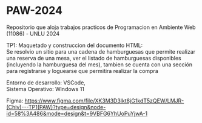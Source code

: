 # PAW-2024
Repositorio que aloja trabajos practicos de Programacion en Ambiente Web (11086) - UNLU 2024

TP1: Maquetado y construccion del documento HTML: <br>
Se resolvio un sitio para una cadena de hamburguesas que permite
realizar una reserva de una mesa, ver el listado de hamburguesas 
disponibles (incluyendo la hamburguesa del mes), tambien se cuenta
con una sección para registrarse y loguearse que permitira realizar
la compra

Entorno de desarrollo: VSCode, <br>
Sistema Operativo: Windows 11

Figma: https://www.figma.com/file/XK3M3D3Ikt8jG1kdT5zQEW/LMJR-(Chiv)---TP1(PAW)?type=design&node-id=58%3A486&mode=design&t=9VBFG6YhUoPuYjwA-1
